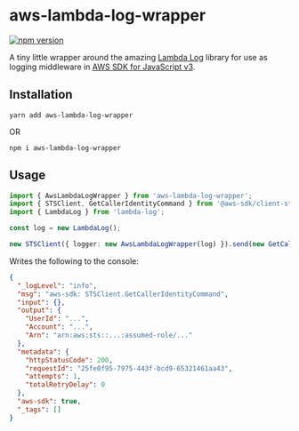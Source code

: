 # aws-lambda-log-wrapper

[![npm version](https://badge.fury.io/js/aws-lambda-log-wrapper.svg)](https://badge.fury.io/js/aws-lambda-log-wrapper)

A tiny little wrapper around the amazing [Lambda Log](https://lambdalog.js.org/) library for use as logging middleware in [AWS SDK for JavaScript v3](https://docs.aws.amazon.com/AWSJavaScriptSDK/v3/latest/).

## Installation

`yarn add aws-lambda-log-wrapper`

OR

`npm i aws-lambda-log-wrapper`

## Usage

```typescript
import { AwsLambdaLogWrapper } from 'aws-lambda-log-wrapper';
import { STSClient, GetCallerIdentityCommand } from '@aws-sdk/client-sts';
import { LambdaLog } from 'lambda-log';

const log = new LambdaLog();

new STSClient({ logger: new AwsLambdaLogWrapper(log) }).send(new GetCallerIdentityCommand({}))
```

Writes the following to the console:
```json
{
  "_logLevel": "info",
  "msg": "aws-sdk: STSClient.GetCallerIdentityCommand",
  "input": {},
  "output": {
    "UserId": "...",
    "Account": "...",
    "Arn": "arn:aws:sts::...:assumed-role/..."
  },
  "metadata": {
    "httpStatusCode": 200,
    "requestId": "25fe0f95-7975-443f-bcd9-65321461aa43",
    "attempts": 1,
    "totalRetryDelay": 0
  },
  "aws-sdk": true,
  "_tags": []
}
```
